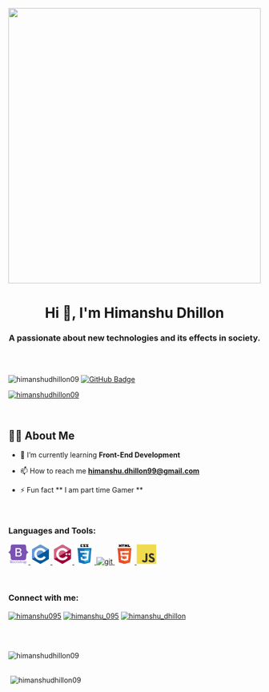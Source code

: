 <a href="#"><img  src="https://biomedicalodyssey.blogs.hopkinsmedicine.org/files/2020/02/programming-code-window-GettyImages-1124838925_640.jpg" height="550px" width="100%" ></a><br/>
<h1 align="center">Hi 👋, I'm Himanshu Dhillon</h1>
<h3 align="center">A passionate about new technologies and its effects in society.</h3><br/><br/>

<p align="left"> <img src="https://komarev.com/ghpvc/?username=himanshudhillon09&label=Profile%20views&color=0e75b6&style=flat" alt="himanshudhillon09" /> 
<a href="https://github.com/himanshudhillon09?tab=followers"><img src="https://img.shields.io/github/followers/himanshudhillon09?label=Followers&style=social" alt="GitHub Badge"></a>

<p align="left"> <a href="https://github.com/ryo-ma/github-profile-trophy"><img src="https://github-profile-trophy.vercel.app/?username=himanshudhillon09" alt="himanshudhillon09" /></a> </p><br/>

## 🙋‍♂️ About Me
- 🌱 I’m currently learning **Front-End Development**

- 📫 How to reach me **himanshu.dhillon99@gmail.com**

- ⚡ Fun fact ** I am part time Gamer **
<br/><br/><br/>




<h3 align="left">Languages and Tools:</h3>
<p align="left"> <a href="https://getbootstrap.com" target="_blank" rel="noreferrer"> <img src="https://raw.githubusercontent.com/devicons/devicon/master/icons/bootstrap/bootstrap-plain-wordmark.svg" alt="bootstrap" width="40" height="40"/> </a> <a href="https://www.cprogramming.com/" target="_blank" rel="noreferrer"> <img src="https://raw.githubusercontent.com/devicons/devicon/master/icons/c/c-original.svg" alt="c" width="40" height="40"/> </a> <a href="https://www.w3schools.com/cpp/" target="_blank" rel="noreferrer"> <img src="https://raw.githubusercontent.com/devicons/devicon/master/icons/cplusplus/cplusplus-original.svg" alt="cplusplus" width="40" height="40"/> </a> <a href="https://www.w3schools.com/css/" target="_blank" rel="noreferrer"> <img src="https://raw.githubusercontent.com/devicons/devicon/master/icons/css3/css3-original-wordmark.svg" alt="css3" width="40" height="40"/> </a> <a href="https://git-scm.com/" target="_blank" rel="noreferrer"> <img src="https://www.vectorlogo.zone/logos/git-scm/git-scm-icon.svg" alt="git" width="40" height="40"/> </a> <a href="https://www.w3.org/html/" target="_blank" rel="noreferrer"> <img src="https://raw.githubusercontent.com/devicons/devicon/master/icons/html5/html5-original-wordmark.svg" alt="html5" width="40" height="40"/> </a> <a href="https://developer.mozilla.org/en-US/docs/Web/JavaScript" target="_blank" rel="noreferrer"> <img src="https://raw.githubusercontent.com/devicons/devicon/master/icons/javascript/javascript-original.svg" alt="javascript" width="40" height="40"/> </a> </p>
<br/>

<h3 align="left">Connect with me:</h3>
<p align="left">
<a href="https://linkedin.com/in/himanshu095" target="blank"><img align="center" src="https://raw.githubusercontent.com/rahuldkjain/github-profile-readme-generator/master/src/images/icons/Social/linked-in-alt.svg" alt="himanshu095" height="30" width="40" /></a>
<a href="https://instagram.com/himanshu_095" target="blank"><img align="center" src="https://raw.githubusercontent.com/rahuldkjain/github-profile-readme-generator/master/src/images/icons/Social/instagram.svg" alt="himanshu_095" height="30" width="40" /></a>
<a href="https://www.hackerrank.com/himanshu_095" target="blank"><img align="center" src="https://raw.githubusercontent.com/rahuldkjain/github-profile-readme-generator/master/src/images/icons/Social/hackerrank.svg" alt="himanshu_dhillon" height="30" width="40" /></a>
</p><br/><br/>

<p><img align="left" src="https://github-readme-stats.vercel.app/api/top-langs?username=himanshudhillon09&show_icons=true&locale=en&layout=compact" alt="himanshudhillon09" /></p>
<br/><br/>

<p>&nbsp;<img align="center" src="https://github-readme-stats.vercel.app/api?username=himanshudhillon09&show_icons=true&locale=en" alt="himanshudhillon09" /></p><br/><br/>


>
